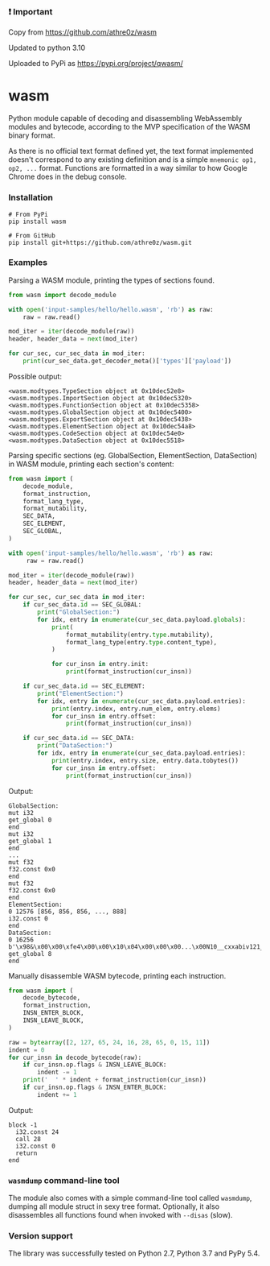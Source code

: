 ### ❗ Important

Copy from https://github.com/athre0z/wasm

Updated to python 3.10

Uploaded to PyPi as https://pypi.org/project/qwasm/

wasm
====

Python module capable of decoding and disassembling WebAssembly modules
and bytecode, according to the MVP specification of the WASM binary
format.

As there is no official text format defined yet, the text format
implemented doesn't correspond to any existing definition and is a
simple `mnemonic op1, op2, ...` format. Functions are formatted in a
way similar to how Google Chrome does in the debug console.

### Installation

```
# From PyPi
pip install wasm

# From GitHub
pip install git+https://github.com/athre0z/wasm.git
```

### Examples

Parsing a WASM module, printing the types of sections found.
```python
from wasm import decode_module

with open('input-samples/hello/hello.wasm', 'rb') as raw:
    raw = raw.read()

mod_iter = iter(decode_module(raw))
header, header_data = next(mod_iter)

for cur_sec, cur_sec_data in mod_iter:
    print(cur_sec_data.get_decoder_meta()['types']['payload'])
```

Possible output:
```
<wasm.modtypes.TypeSection object at 0x10dec52e8>
<wasm.modtypes.ImportSection object at 0x10dec5320>
<wasm.modtypes.FunctionSection object at 0x10dec5358>
<wasm.modtypes.GlobalSection object at 0x10dec5400>
<wasm.modtypes.ExportSection object at 0x10dec5438>
<wasm.modtypes.ElementSection object at 0x10dec54a8>
<wasm.modtypes.CodeSection object at 0x10dec54e0>
<wasm.modtypes.DataSection object at 0x10dec5518>
```
Parsing specific sections (eg. GlobalSection, ElementSection, DataSection) in WASM module, printing each section's content:
```python
from wasm import (
    decode_module,
    format_instruction,
    format_lang_type,
    format_mutability,
    SEC_DATA,
    SEC_ELEMENT,
    SEC_GLOBAL,
)

with open('input-samples/hello/hello.wasm', 'rb') as raw:
     raw = raw.read()

mod_iter = iter(decode_module(raw))
header, header_data = next(mod_iter)

for cur_sec, cur_sec_data in mod_iter:
    if cur_sec_data.id == SEC_GLOBAL:
        print("GlobalSection:")
        for idx, entry in enumerate(cur_sec_data.payload.globals):
            print(
                format_mutability(entry.type.mutability),
                format_lang_type(entry.type.content_type),
            )

            for cur_insn in entry.init:
                print(format_instruction(cur_insn))

    if cur_sec_data.id == SEC_ELEMENT:
        print("ElementSection:")
        for idx, entry in enumerate(cur_sec_data.payload.entries):
            print(entry.index, entry.num_elem, entry.elems)
            for cur_insn in entry.offset:
                print(format_instruction(cur_insn))

    if cur_sec_data.id == SEC_DATA:
        print("DataSection:")
        for idx, entry in enumerate(cur_sec_data.payload.entries):
            print(entry.index, entry.size, entry.data.tobytes())
            for cur_insn in entry.offset:
                print(format_instruction(cur_insn))
```
Output:
```
GlobalSection:
mut i32
get_global 0
end
mut i32
get_global 1
end
...
mut f32
f32.const 0x0
end
mut f32
f32.const 0x0
end
ElementSection:
0 12576 [856, 856, 856, ..., 888]
i32.const 0
end
DataSection:
0 16256 b'\x98&\x00\x00\xfe4\x00\x00\x10\x04\x00\x00\x00...\x00N10__cxxabiv121__vmi_class_type_infoE'
get_global 8
end

```

Manually disassemble WASM bytecode, printing each instruction.
```python
from wasm import (
    decode_bytecode,
    format_instruction,
    INSN_ENTER_BLOCK,
    INSN_LEAVE_BLOCK,
)

raw = bytearray([2, 127, 65, 24, 16, 28, 65, 0, 15, 11])
indent = 0
for cur_insn in decode_bytecode(raw):
    if cur_insn.op.flags & INSN_LEAVE_BLOCK:
        indent -= 1
    print('  ' * indent + format_instruction(cur_insn))
    if cur_insn.op.flags & INSN_ENTER_BLOCK:
        indent += 1
```

Output:
```
block -1
  i32.const 24
  call 28
  i32.const 0
  return
end
```

### `wasmdump` command-line tool
The module also comes with a simple command-line tool called `wasmdump`,
dumping all module struct in sexy tree format. Optionally, it also
disassembles all functions found when invoked with `--disas` (slow).

### Version support
The library was successfully tested on Python 2.7, Python 3.7 and
PyPy 5.4.
